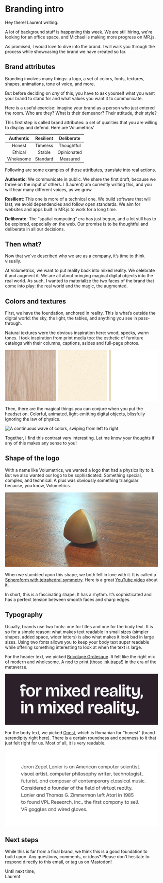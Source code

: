 # Branding intro

Hey there! Laurent writing.

A lot of background stuff is happening this week. We are still hiring, we're looking for an office space, and Michael is making more progress on MR.js.

As promised, I would love to dive into the brand. I will walk you through the process while showcasing the brand we have created so far.

## Brand attributes

Branding involves many things: a logo, a set of colors, fonts, textures, shapes, animations, tone of voice, and more.

But before deciding on *any* of this, you have to ask yourself what you want your brand to stand for and what values you want it to communicate.

Here is a useful exercise: imagine your brand as a person who just entered the room. Who are they? What is their demeanor? Their attitude, their style?

This first step is called brand attributes: a set of qualities that you are willing to display and defend. Here are Volumetrics'

| Authentic | Resilient | Deliberate  |
| :-------: | :-------: | :---------: |
| Honest    | Timeless  | Thoughtful  |
| Ethical   | Stable    | Opinionated |
| Wholesome | Standard  | Measured    |

Following are some examples of those attributes, translate into real actions.

**Authentic**: We communicate in public. We share the first draft, because we thrive on the input of others. I (Laurent) am currently writing this, and you will hear many different voices, as we grow.

**Resilient**: This one is more of a technical one. We build software that will last; we avoid dependencies and follow open standards. We aim for websites and apps built in MR.js to work for a long time.

**Deliberate**: The “spatial computing” era has just begun, and a lot still has to be explored, especially on the web. Our promise is to be thoughtful and deliberate in all our decisions.

## Then what?

Now that we've described who we are as a company, it’s time to think visually.

At Volumetrics, we want to put reality back into mixed reality. We celebrate it and augment it. We are all about bringing magical digital objects into the real world. As such, I wanted to materialize the two faces of the brand that come into play: the real world and the magic, the augmented.

## Colors and textures

First, we have the foundation, anchored in reality. This is what’s outside the digital world: the sky, the light, the tables, and anything you see in pass-through.

Natural textures were the obvious inspiration here: wood,  specks, warm tones. I took inspiration from print media too: the esthetic of furniture catalogs with their columns, captions, asides and full-page photos.

![A triptych with a wooden texture on the left, a specks / recycled texture in the middle, and a flat sandy color on the right](analog.jpg)

Then, there are the magical things you can conjure when you put the headset on. Colorful, animated, light-emitting digital objects, blissfully ignoring the law of physics.

![A continuous wave of colors, swiping from left to right](digital.gif)

Together, I find this contrast very interesting. Let me know your thoughts if any of this makes any sense to you!

## Shape of the logo

With a name like Volumetrics, we wanted a logo that had a physicality to it. But we also wanted our logo to be sophisticated. Something special, complex, and technical. A plus was obviously something triangular because, you know, Volumetrics.

![Three spheroforms sitting on a table. Each one has a different colors, and is rotated differently, to showcase their symmetry](shape.jpg)

When we stumbled upon this shape, we both fell in love with it. It is called a [Spheroform with tetrahedral symmetry](https://www.xtalgrafix.com/Spheroform2.htm). Here is a great [YouTube video](https://www.youtube.com/watch?v=fOojOfpcPZM) about it.

In short, this is a fascinating shape. It has a rhythm. It’s sophisticated and has a perfect tension between smooth faces and sharp edges.

## Typography  

Usually, brands use two fonts: one for titles and one for the body text.
It is so for a simple reason: what makes text readable in small sizes (simpler shapes, added space, wider letters) is also what makes it look bad in large sizes. Using two fonts allows you to keep your body text super readable while offering something interesting to look at when the text is large.

For the header text, we picked [Bricolage Grotesque](https://ateliertriay.github.io/bricolage/). It felt like the right mix of modern and wholesome. A nod to print (those [ink traps](https://en.wikipedia.org/wiki/Ink_trap)!) in the era of the metaverse.

![A sentence rendered in Bricolage Grostesque](bricolage.jpg)

For the body text, we picked [Onest](https://onest.md/), which is Romanian for "honest" (brand serendipity right here). There is a certain roundness and openness to it that just felt right for us. Most of all, it is very readable.

![A paragraph of text rendered in the font Onest](onest.jpg)

## Next steps

While this is far from a final brand, we think this is a good foundation to build upon. Any questions, comments, or ideas? Please don't hesitate to respond directly to this email, or tag us on Mastodon!

Until next time,  
Laurent

